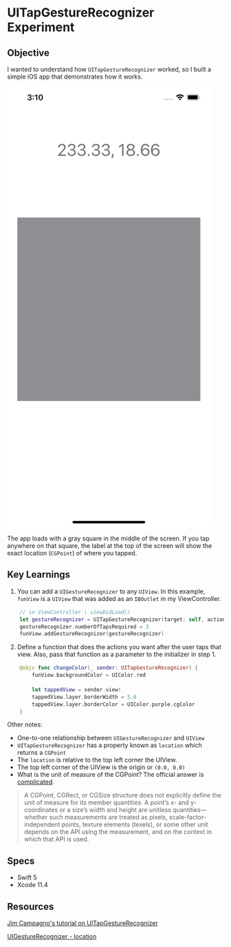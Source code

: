 # UITapGestureRecognizer Experiment

## Objective

I wanted to understand how `UITapGestureRecognizer` worked, so I built a simple iOS app that demonstrates how it works.

![](images/UITGR_Recognizes_Position_of_tap.png)

The app loads with a gray square in the middle of the screen. If you tap anywhere on that square, the label at the top of the screen will show the exact location (`CGPoint`) of where you tapped.


## Key Learnings

1) You can add a `UIGestureRecognizer` to any `UIView`. In this example, `funView` is a `UIView` that was added as an `IBOutlet` in my ViewController.

```Swift
	// in ViewController \ viewDidLoad()
	let gestureRecognizer = UITapGestureRecognizer(target: self, action: #selector(changeColor))
	gestureRecognizer.numberOfTapsRequired = 3
	funView.addGestureRecognizer(gestureRecognizer)
```


2) Define a function that does the actions you want after the user taps that view. Also, pass that function as a parameter to the initializer in step 1.

```Swift
	@objc func changeColor(_ sender: UITapGestureRecognizer) {
		funView.backgroundColor = UIColor.red
		
		let tappedView = sender.view!
		tappedView.layer.borderWidth = 5.0
		tappedView.layer.borderColor = UIColor.purple.cgColor
	}
```


Other notes:

* One-to-one relationship between `UIGestureRecognizer` and `UIView`
* `UITapGestureRecognizer` has a property known as `location` which returns a `CGPoint`
* The `location` is relative to the top left corner the UIView.
* The top left corner of the UIView is the origin or `(0.0, 0.0)`
* What is the unit of measure of the CGPoint? The official answer is [complicated](https://developer.apple.com/documentation/coregraphics/cggeometry).

> A CGPoint, CGRect, or CGSize structure does not explicitly define the unit of measure for its member quantities. A point’s x- and y-coordinates or a size’s width and height are unitless quantities—whether such measurements are treated as pixels, scale-factor-independent points, texture elements (texels), or some other unit depends on the API using the measurement, and on the context in which that API is used. 


## Specs

* Swift 5
* Xcode 11.4


## Resources

[Jim Campagno's tutorial on UITapGestureRecognizer](https://youtu.be/nods-bRV_BY)

[UIGestureRecognizer - location](https://developer.apple.com/documentation/uikit/uigesturerecognizer/1624219-location)


